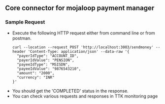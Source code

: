 ## Core connector for mojaloop payment manager

### Sample Request
- Execute the following HTTP request either from command line or from postman.
  ```
  curl --location --request POST 'http://localhost:3003/sendmoney' --header 'Content-Type: application/json' --data-raw '{
    "payerIdType": "ACCOUNT_ID",
    "payerIdValue": "PENSION",
    "payeeIdType": "MSISDN",
    "payeeIdValue": "9876543210",
    "amount": "2000",
    "currency": "INR"
  }'
  ```
- You should get the 'COMPLETED' status in the response.
- You can check various requests and responses in TTK monitoring page

